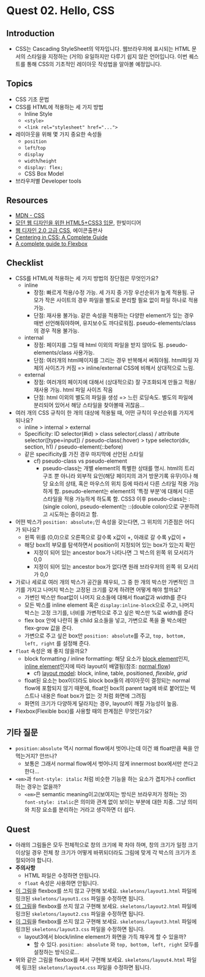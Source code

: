 # Quest 02. Hello, CSS


## Introduction
* CSS는 Cascading StyleSheet의 약자입니다. 웹브라우저에 표시되는 HTML 문서의 스타일을 지정하는 (거의) 유일하지만 다루기 쉽지 않은 언어입니다. 이번 퀘스트를 통해 CSS의 기초적인 레이아웃 작성법을 알아볼 예정입니다.

## Topics
* CSS 기초 문법
* CSS를 HTML에 적용하는 세 가지 방법
  * Inline Style
  * `<style>`
  * `<link rel="stylesheet" href="...">`
* 레이아웃을 위해 몇 가지 중요한 속성들
  * `position`
  * `left`/`top`
  * `display`
  * `width`/`height`
  * `display: flex;`
  * CSS Box Model
* 브라우저별 Developer tools

## Resources
* [MDN - CSS](https://developer.mozilla.org/ko/docs/Web/CSS)
* [모던 웹 디자인을 위한 HTML5+CSS3 입문](http://www.yes24.com/24/Goods/15683538?Acode=101), 한빛미디어
* [웹 디자인 2.0 고급 CSS](http://www.yes24.com/24/Goods/2808075?Acode=101), 에이콘출판사
* [Centering in CSS: A Complete Guide](https://css-tricks.com/centering-css-complete-guide/)
* [A complete guide to Flexbox](https://css-tricks.com/snippets/css/a-guide-to-flexbox/)

## Checklist
* CSS를 HTML에 적용하는 세 가지 방법의 장단점은 무엇인가요?
  * inline
    * 장점: 빠르게 적용/수정 가능. 세 가지 중 가장 우선순위가 높게 적용됨. 규모가 작은 사이트의 경우 파일을 별도로 분리할 필요 없이 파일 하나로 적용가능.
    * 단점: 재사용 불가능. 같은 속성을 적용하는 다양한 element가 있는 경우 매번 선언해줘야하며, 유지보수도 까다로워짐. pseudo-elements/class의 경우 적용 불가능.
  * internal
    * 장점: 페이지를 그릴 때 html 이외의 파일을 받지 않아도 됨. pseudo-elements/class 사용가능.
    * 단점: 여러개의 html페이지를 그리는 경우 반복해서 써줘야됨. html파일 자체의 사이즈가 커짐 => inline/external CSS에 비해서 상대적으로 느림.
  * external
    * 장점: 여러개의 페이지에 대해서 (상대적으로) 잘 구조화되게 만들고 적용/재사용 가능. html 파일 사이즈 작음
    * 단점: html 이외의 별도의 파일을 생성 => 느린 로딩속도. 별도의 파일에 분리되어 있어서 해당 스타일을 찾아볼때 귀찮음...
* 여러 개의 CSS 규칙이 한 개의 대상에 적용될 때, 어떤 규칙이 우선순위를 가지게 되나요?
  * inline > internal > external
  * Specificity: ID selector(#id) > class selector(.class) / attribute selector([type=input]) / pseudo-class(:hover) > type selector(div, section, h1) / pseudo-element(::before)
  * 같은 specificity를 가진 경우 마지막에 선언된 스타일
    * cf) pseudo-class vs pseudo-element
        * pseudo-class는 개별 element의 특별한 상태를 명시. html의 트리구조 뿐 아니라 외부적 요인(해당 페이지의 과거 방문기록 유무)이나 해당 요소의 상태, 혹은 마우스의 위치 등에 따라서 다른 스타일 적용 가능하게 함.
        pseudo-element는 element의 '특정 부분'에 대해서 다른 스타일을 적용 가능하게 하도록 함. 
        CSS3 이후 pseudo-class는 :(single colon), pseudo-element는 ::(double colon)으로 구분하려고 시도하는 중이라고 함.
* 어떤 박스가 `position: absolute;`인 속성을 갖는다면, 그 위치의 기준점은 어디가 되나요?
  * 왼쪽 위를 (0,0)으로 오른쪽으로 갈수록 x값이 +, 아래로 갈 수록 y값이 +
  * 해당 box의 부모를 탐색하면서 position이 지정되어 있는 box가 있는지 확인
    * 지정이 되어 있는 ancestor box가 나타나면 그 박스의 왼쪽 위 모서리가 0,0
    * 지정이 되어 있는 ancestor box가 없다면 원래 브라우저의 왼쪽 위 모서리가 0,0
* 가로나 세로로 여러 개의 박스가 공간을 채우되, 그 중 한 개의 박스만 가변적인 크기를 가지고 나머지 박스는 고정된 크기를 갖게 하려면 어떻게 해야 할까요?
  * 가변인 박스만 float없이 나머지 요소들에 대해서 float값과 width를 준다
  * 모든 박스를 inline element 혹은 `display:inline-block`으로 주고, 나머지 박스는 고정 크기를, 너비를 가변적으로 주고 싶은 박스만 %로 width를 준다
  * flex box 안에 나란히 둘 child 요소들을 넣고, 가변으로 폭을 줄 박스에만 flex-grow 값을 준다.
  * 가변으로 주고 싶은 box만 `position: absolute`를 주고, `top, bottom, left, right` 를 설정해 준다.
* `float` 속성은 왜 좋지 않을까요?
  * block formatting / inline formatting: 해당 요소가 [block element](https://www.w3.org/TR/CSS2/visuren.html#block-level)인지, [inline element](https://www.w3.org/TR/CSS2/visuren.html#inline-level)인지에 따라 layout이 배열됨(참조: [normal flow](https://www.w3.org/TR/CSS2/visuren.html#normal-flow))
    * cf) [layout model](https://developer.mozilla.org/en-US/docs/Web/CSS/Layout_mode): block, inline, table, positioned, *flexible*, *grid*
  * float된 요소는 box이더라도 block box들의 레이아웃이 결정되는 normal flow에 포함되지 않기 때문에, float인 box의 parent tag에 바로 붙어있는 텍스트나 내용은 float box가 없는 것 처럼 화면에 그려짐
  * 화면의 크기가 다양하게 달라지는 경우, layout이 깨질 가능성이 높음.
* Flexbox(Flexible box)를 사용할 때의 한계점은 무엇인가요?

## 기타 질문
* `position:absolute` 역시 normal flow에서 벗어나는데 이건 왜 float만큼 욕을 안먹는거지? 안쓰나?
  * 보통은 그래서 normal flow에서 벗어나지 않게 innermost box에서만 쓴다고 한다...
* `<em>`과 `font-style: italic` 처럼 비슷한 기능을 하는 요소가 겹치거나 conflict하는 경우는 없을까?
  * `<em>`은 semantic meaning이고(보여지는 방식은 브라우저가 정하는 것) `font-style: italic`은 의미와 관계 없이 보이는 부분에 대한 치중. 그냥 의미와 치장 요소를 분리하는 거라고 생각하면 더 쉽다.

## Quest
* 아래의 그림들은 모두 전체적으로 창의 크기에 꽉 차야 하며, 창의 크기가 일정 크기 이상일 경우 전체 창 크기가 어떻게 바뀌되더라도 그림에 맞게 각 박스의 크기가 조절되어야 합니다.
* **주의사항**
  * HTML 파일은 수정하면 안됩니다.
  * `float` 속성은 사용하면 안됩니다.
* [이 그림](layout1.png)을 flexbox를 쓰지 않고 구현해 보세요. `skeletons/layout1.html` 파일에 링크된 `skeletons/layout1.css` 파일을 수정하면 됩니다.
* [이 그림](layout2.png)을 flexbox를 쓰지 않고 구현해 보세요. `skeletons/layout2.html` 파일에 링크된 `skeletons/layout2.css` 파일을 수정하면 됩니다.
* [이 그림](layout3.png)을 flexbox를 쓰지 않고 구현해 보세요. `skeletons/layout3.html` 파일에 링크된 `skeletons/layout3.css` 파일을 수정하면 됩니다.
  * layout3에서 block/inline element가 화면을 가득 채우게 할 수 있을까?
    * 할 수 있다. `position: absolute` 와 `top, bottom, left, right` 모두를 설정하는 방식으로...
* 위와 같은 그림을 flexbox를 써서 구현해 보세요. `skeletons/layout4.html` 파일에 링크된 `skeletons/layout4.css` 파일을 수정하면 됩니다.
  

